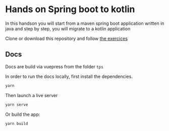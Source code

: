 # Hands on Spring boot to kotlin

In this handson you will start from a maven spring boot application written in java and step by step, you will migrate to a kotlin application 

Clone or download this repository and follow [the exercices](https://mathieumure.github.io/handson-springboot-to-kotlin/)

## Docs

Docs are build via vuepress from the folder `tps`

In order to run the docs locally, first install the dependencies.

```bash
yarn
```

Then launch a live server

```bash
yarn serve
```

Or build the app:

```bash
yarn build
```